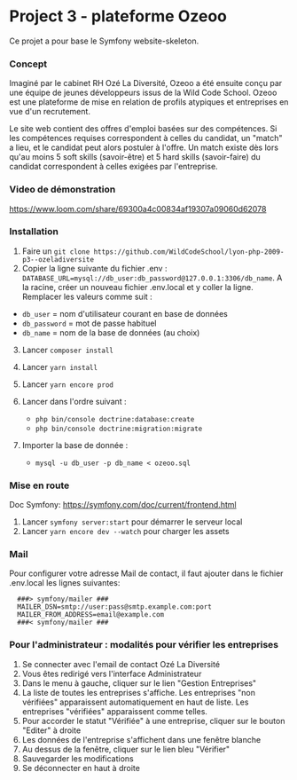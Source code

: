 # Project 3 - plateforme Ozeoo

Ce projet a pour base le Symfony website-skeleton.

### Concept
Imaginé par le cabinet RH Ozé La Diversité, Ozeoo a été ensuite conçu par une équipe de jeunes développeurs issus de la Wild Code School.
Ozeoo est une plateforme de mise en relation de profils atypiques et entreprises en vue d'un recrutement.

Le site web contient des offres d'emploi basées sur des compétences. Si les compétences requises correspondent à celles du candidat, un "match" a lieu, et le candidat peut alors postuler à l'offre.
Un match existe dès lors qu'au moins 5 soft skills (savoir-être) et 5 hard skills (savoir-faire) du candidat correspondent à celles exigées par l'entreprise.


### Video de démonstration

https://www.loom.com/share/69300a4c00834af19307a09060d62078

### Installation
1. Faire un `git clone https://github.com/WildCodeSchool/lyon-php-2009-p3--ozeladiversite`
2. Copier la ligne suivante du fichier .env : `DATABASE_URL=mysql://db_user:db_password@127.0.0.1:3306/db_name`. A la racine, créer un nouveau fichier .env.local et y coller la ligne.
Remplacer les valeurs comme suit :
- `db_user` = nom d'utilisateur courant en base de données
- `db_password` = mot de passe habituel
- `db_name` = nom de la base de données (au choix)
3. Lancer `composer install`
4. Lancer `yarn install`
5. Lancer `yarn encore prod`
6. Lancer dans l'ordre suivant :
   - `php bin/console doctrine:database:create`
   - `php bin/console doctrine:migration:migrate`

7. Importer la base de donnée :
   - `mysql -u db_user -p db_name < ozeoo.sql`
   
   
### Mise en route
   Doc Symfony: https://symfony.com/doc/current/frontend.html
1. Lancer `symfony server:start` pour démarrer le serveur local
2. Lancer `yarn encore dev --watch` pour charger les assets



### Mail
Pour configurer votre adresse Mail de contact, il faut ajouter dans le fichier .env.local les lignes suivantes:

      ###> symfony/mailer ###
      MAILER_DSN=smtp://user:pass@smtp.example.com:port
      MAILER_FROM_ADDRESS=email@example.com
      ###< symfony/mailer ###

### Pour l'administrateur : modalités pour vérifier les entreprises
1. Se connecter avec l'email de contact Ozé La Diversité
2. Vous êtes redirigé vers l'interface Administrateur
3. Dans le menu à gauche, cliquer sur le lien "Gestion Entreprises"
4. La liste de toutes les entreprises s'affiche. Les entreprises "non vérifiées" apparaissent automatiquement en haut de liste. Les entreprises "vérifiées" apparaissent comme telles.
5. Pour accorder le statut "Vérifiée" à une entreprise, cliquer sur le bouton "Editer" à droite
6. Les données de l'entreprise s'affichent dans une fenêtre blanche
7. Au dessus de la fenêtre, cliquer sur le lien bleu "Vérifier"
8. Sauvegarder les modifications
9. Se déconnecter en haut à droite
